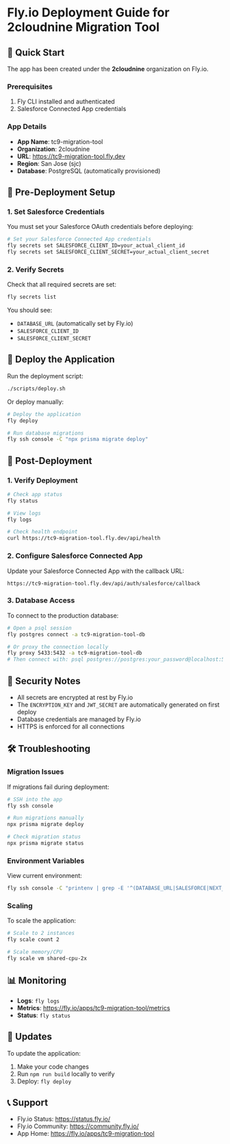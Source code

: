 # Fly.io Deployment Guide for 2cloudnine Migration Tool

## 🚀 Quick Start

The app has been created under the **2cloudnine** organization on Fly.io.

### Prerequisites

1. Fly CLI installed and authenticated
2. Salesforce Connected App credentials

### App Details

- **App Name**: tc9-migration-tool
- **Organization**: 2cloudnine
- **URL**: https://tc9-migration-tool.fly.dev
- **Region**: San Jose (sjc)
- **Database**: PostgreSQL (automatically provisioned)

## 📝 Pre-Deployment Setup

### 1. Set Salesforce Credentials

You must set your Salesforce OAuth credentials before deploying:

```bash
# Set your Salesforce Connected App credentials
fly secrets set SALESFORCE_CLIENT_ID=your_actual_client_id
fly secrets set SALESFORCE_CLIENT_SECRET=your_actual_client_secret
```

### 2. Verify Secrets

Check that all required secrets are set:

```bash
fly secrets list
```

You should see:

- `DATABASE_URL` (automatically set by Fly.io)
- `SALESFORCE_CLIENT_ID`
- `SALESFORCE_CLIENT_SECRET`

## 🚢 Deploy the Application

Run the deployment script:

```bash
./scripts/deploy.sh
```

Or deploy manually:

```bash
# Deploy the application
fly deploy

# Run database migrations
fly ssh console -C "npx prisma migrate deploy"
```

## 🔧 Post-Deployment

### 1. Verify Deployment

```bash
# Check app status
fly status

# View logs
fly logs

# Check health endpoint
curl https://tc9-migration-tool.fly.dev/api/health
```

### 2. Configure Salesforce Connected App

Update your Salesforce Connected App with the callback URL:

```
https://tc9-migration-tool.fly.dev/api/auth/salesforce/callback
```

### 3. Database Access

To connect to the production database:

```bash
# Open a psql session
fly postgres connect -a tc9-migration-tool-db

# Or proxy the connection locally
fly proxy 5433:5432 -a tc9-migration-tool-db
# Then connect with: psql postgres://postgres:your_password@localhost:5433/tc9_migration_tool
```

## 🔐 Security Notes

- All secrets are encrypted at rest by Fly.io
- The `ENCRYPTION_KEY` and `JWT_SECRET` are automatically generated on first
  deploy
- Database credentials are managed by Fly.io
- HTTPS is enforced for all connections

## 🛠️ Troubleshooting

### Migration Issues

If migrations fail during deployment:

```bash
# SSH into the app
fly ssh console

# Run migrations manually
npx prisma migrate deploy

# Check migration status
npx prisma migrate status
```

### Environment Variables

View current environment:

```bash
fly ssh console -C "printenv | grep -E '^(DATABASE_URL|SALESFORCE|NEXT_PUBLIC)'"
```

### Scaling

To scale the application:

```bash
# Scale to 2 instances
fly scale count 2

# Scale memory/CPU
fly scale vm shared-cpu-2x
```

## 📊 Monitoring

- **Logs**: `fly logs`
- **Metrics**: https://fly.io/apps/tc9-migration-tool/metrics
- **Status**: `fly status`

## 🔄 Updates

To update the application:

1. Make your code changes
2. Run `npm run build` locally to verify
3. Deploy: `fly deploy`

## 📞 Support

- Fly.io Status: https://status.fly.io/
- Fly.io Community: https://community.fly.io/
- App Home: https://fly.io/apps/tc9-migration-tool

